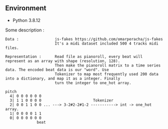 ## Environment

* Python 3.8.12

Some description :

    Data :                js-fakes https://github.com/omarperacha/js-fakes
                          It's a midi dataset included 500 4 tracks midi files.

    Representation :      Read file as pianoroll, every beat will represent as an array with shape (resolution, 128).
                          Then make the pianoroll matrix to a time series data. The encoded beat data is our "word". Use
                          Tokenizer to map most frequently used 200 data into a dictionary, and map it as a integer. Finally
                          turn the integer to one_hot array.
  ```
  pitch          
    4| 0 0 0 0 0 0
    3| 1 1 0 0 0 0                       Tokenizer
    2| 0 0 1 1 0 0 ... ---> 3-2#2-2#1-2 -----------> int -> one_hot array.
    1| 0 0 0 0 1 1
    0| 0 0 0 0 0 0
                beat
  ```